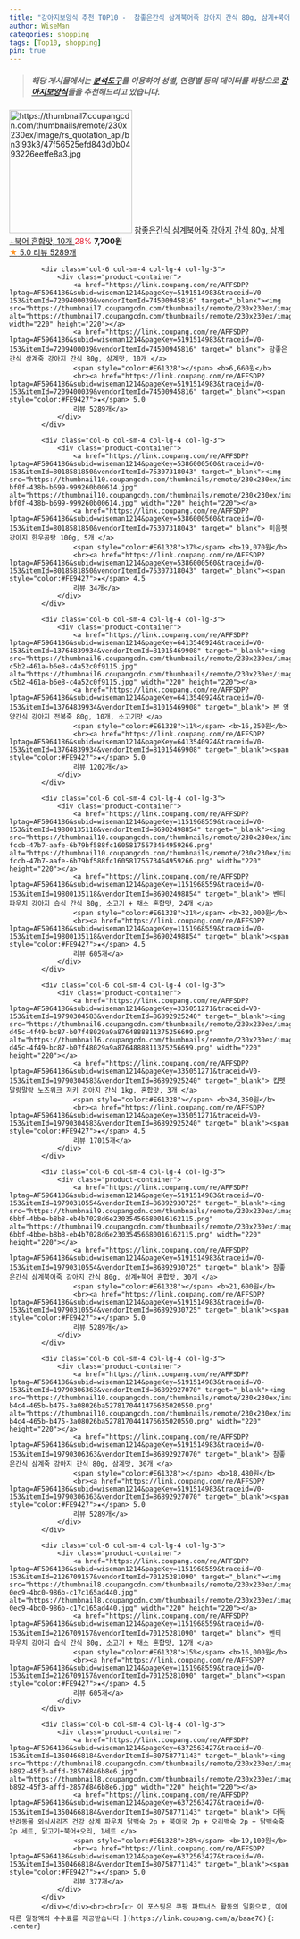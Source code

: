 ```yaml
---
title: "강아지보양식 추천 TOP10 -  참좋은간식 삼계북어죽 강아지 간식 80g, 삼계+북어 혼합맛, 10개 "
author: WiseMan
categories: shopping
tags: [Top10, shopping]
pin: true
---
```


> ##### 해당 게시물에서는 [**분석도구**](https://itemscout.io/)를 이용하여 **성별**, **연령별** 등의 데이터를 바탕으로 [**강아지보양식**](https://link.coupang.com/a/baae76)들을 추천해드리고 있습니다.
<div class="container"><div class="row">
            <div class="col-6 col-sm-4 col-lg-4 col-lg-3">
                <div class="product-container">
                    <a href="https://link.coupang.com/re/AFFSDP?lptag=AF5964186&subid=wiseman1214&pageKey=5191514983&traceid=V0-153&itemId=7209399746&vendorItemId=74500945525" target="_blank"><img src="https://thumbnail7.coupangcdn.com/thumbnails/remote/230x230ex/image/rs_quotation_api/bn3l93k3/47f56525efd843d0b0493226eeffe8a3.jpg" alt="https://thumbnail7.coupangcdn.com/thumbnails/remote/230x230ex/image/rs_quotation_api/bn3l93k3/47f56525efd843d0b0493226eeffe8a3.jpg" width="220" height="220"></a>
                    <a href="https://link.coupang.com/re/AFFSDP?lptag=AF5964186&subid=wiseman1214&pageKey=5191514983&traceid=V0-153&itemId=7209399746&vendorItemId=74500945525" target="_blank"> 참좋은간식 삼계북어죽 강아지 간식 80g, 삼계+북어 혼합맛, 10개 </a>
                    <span style="color:#E61328">28%</span> <b>7,700원</b>
                    <br><a href="https://link.coupang.com/re/AFFSDP?lptag=AF5964186&subid=wiseman1214&pageKey=5191514983&traceid=V0-153&itemId=7209399746&vendorItemId=74500945525" target="_blank"><span style="color:#FE9427">★</span> 5.0
                    리뷰 5289개</a>
                </div>
            </div>
            
            <div class="col-6 col-sm-4 col-lg-4 col-lg-3">
                <div class="product-container">
                    <a href="https://link.coupang.com/re/AFFSDP?lptag=AF5964186&subid=wiseman1214&pageKey=5191514983&traceid=V0-153&itemId=7209400039&vendorItemId=74500945816" target="_blank"><img src="https://thumbnail7.coupangcdn.com/thumbnails/remote/230x230ex/image/rs_quotation_api/ztytg2pw/07c290f4c307497aa26e4c5c5e80d62c.jpg" alt="https://thumbnail7.coupangcdn.com/thumbnails/remote/230x230ex/image/rs_quotation_api/ztytg2pw/07c290f4c307497aa26e4c5c5e80d62c.jpg" width="220" height="220"></a>
                    <a href="https://link.coupang.com/re/AFFSDP?lptag=AF5964186&subid=wiseman1214&pageKey=5191514983&traceid=V0-153&itemId=7209400039&vendorItemId=74500945816" target="_blank"> 참좋은간식 삼계죽 강아지 간식 80g, 삼계맛, 10개 </a>
                    <span style="color:#E61328"></span> <b>6,660원</b>
                    <br><a href="https://link.coupang.com/re/AFFSDP?lptag=AF5964186&subid=wiseman1214&pageKey=5191514983&traceid=V0-153&itemId=7209400039&vendorItemId=74500945816" target="_blank"><span style="color:#FE9427">★</span> 5.0
                    리뷰 5289개</a>
                </div>
            </div>
            
            <div class="col-6 col-sm-4 col-lg-4 col-lg-3">
                <div class="product-container">
                    <a href="https://link.coupang.com/re/AFFSDP?lptag=AF5964186&subid=wiseman1214&pageKey=5386000560&traceid=V0-153&itemId=8018581850&vendorItemId=75307318043" target="_blank"><img src="https://thumbnail10.coupangcdn.com/thumbnails/remote/230x230ex/image/retail/images/2021/04/21/11/6/a60f52ae-bf0f-438b-b699-999260b00614.jpg" alt="https://thumbnail10.coupangcdn.com/thumbnails/remote/230x230ex/image/retail/images/2021/04/21/11/6/a60f52ae-bf0f-438b-b699-999260b00614.jpg" width="220" height="220"></a>
                    <a href="https://link.coupang.com/re/AFFSDP?lptag=AF5964186&subid=wiseman1214&pageKey=5386000560&traceid=V0-153&itemId=8018581850&vendorItemId=75307318043" target="_blank"> 미음펫 강아지 한우곰탕 100g, 5개 </a>
                    <span style="color:#E61328">37%</span> <b>19,070원</b>
                    <br><a href="https://link.coupang.com/re/AFFSDP?lptag=AF5964186&subid=wiseman1214&pageKey=5386000560&traceid=V0-153&itemId=8018581850&vendorItemId=75307318043" target="_blank"><span style="color:#FE9427">★</span> 4.5
                    리뷰 34개</a>
                </div>
            </div>
            
            <div class="col-6 col-sm-4 col-lg-4 col-lg-3">
                <div class="product-container">
                    <a href="https://link.coupang.com/re/AFFSDP?lptag=AF5964186&subid=wiseman1214&pageKey=6413540924&traceid=V0-153&itemId=13764839934&vendorItemId=81015469908" target="_blank"><img src="https://thumbnail6.coupangcdn.com/thumbnails/remote/230x230ex/image/retail/images/2022/03/23/18/7/9cbe0edd-c5b2-461a-b6e8-c4a52c0f9115.jpg" alt="https://thumbnail6.coupangcdn.com/thumbnails/remote/230x230ex/image/retail/images/2022/03/23/18/7/9cbe0edd-c5b2-461a-b6e8-c4a52c0f9115.jpg" width="220" height="220"></a>
                    <a href="https://link.coupang.com/re/AFFSDP?lptag=AF5964186&subid=wiseman1214&pageKey=6413540924&traceid=V0-153&itemId=13764839934&vendorItemId=81015469908" target="_blank"> 본 영양간식 강아지 전복죽 80g, 10개, 소고기맛 </a>
                    <span style="color:#E61328">11%</span> <b>16,250원</b>
                    <br><a href="https://link.coupang.com/re/AFFSDP?lptag=AF5964186&subid=wiseman1214&pageKey=6413540924&traceid=V0-153&itemId=13764839934&vendorItemId=81015469908" target="_blank"><span style="color:#FE9427">★</span> 5.0
                    리뷰 1202개</a>
                </div>
            </div>
            
            <div class="col-6 col-sm-4 col-lg-4 col-lg-3">
                <div class="product-container">
                    <a href="https://link.coupang.com/re/AFFSDP?lptag=AF5964186&subid=wiseman1214&pageKey=1151968559&traceid=V0-153&itemId=19800135118&vendorItemId=86902498854" target="_blank"><img src="https://thumbnail10.coupangcdn.com/thumbnails/remote/230x230ex/image/retail/images/79a3bb88-fccb-47b7-aafe-6b79bf588fc16058175573464959266.png" alt="https://thumbnail10.coupangcdn.com/thumbnails/remote/230x230ex/image/retail/images/79a3bb88-fccb-47b7-aafe-6b79bf588fc16058175573464959266.png" width="220" height="220"></a>
                    <a href="https://link.coupang.com/re/AFFSDP?lptag=AF5964186&subid=wiseman1214&pageKey=1151968559&traceid=V0-153&itemId=19800135118&vendorItemId=86902498854" target="_blank"> 벤티 파우치 강아지 습식 간식 80g, 소고기 + 채소 혼합맛, 24개 </a>
                    <span style="color:#E61328">21%</span> <b>32,000원</b>
                    <br><a href="https://link.coupang.com/re/AFFSDP?lptag=AF5964186&subid=wiseman1214&pageKey=1151968559&traceid=V0-153&itemId=19800135118&vendorItemId=86902498854" target="_blank"><span style="color:#FE9427">★</span> 4.5
                    리뷰 605개</a>
                </div>
            </div>
            
            <div class="col-6 col-sm-4 col-lg-4 col-lg-3">
                <div class="product-container">
                    <a href="https://link.coupang.com/re/AFFSDP?lptag=AF5964186&subid=wiseman1214&pageKey=335051271&traceid=V0-153&itemId=19790304583&vendorItemId=86892925240" target="_blank"><img src="https://thumbnail6.coupangcdn.com/thumbnails/remote/230x230ex/image/retail/images/ec26331f-d45c-4f49-bc87-b07f48029a9a8764888811375256699.png" alt="https://thumbnail6.coupangcdn.com/thumbnails/remote/230x230ex/image/retail/images/ec26331f-d45c-4f49-bc87-b07f48029a9a8764888811375256699.png" width="220" height="220"></a>
                    <a href="https://link.coupang.com/re/AFFSDP?lptag=AF5964186&subid=wiseman1214&pageKey=335051271&traceid=V0-153&itemId=19790304583&vendorItemId=86892925240" target="_blank"> 킵펫 말랑말랑 노즈워크 져키 강아지 간식 1kg, 혼합맛, 3개 </a>
                    <span style="color:#E61328"></span> <b>34,350원</b>
                    <br><a href="https://link.coupang.com/re/AFFSDP?lptag=AF5964186&subid=wiseman1214&pageKey=335051271&traceid=V0-153&itemId=19790304583&vendorItemId=86892925240" target="_blank"><span style="color:#FE9427">★</span> 4.5
                    리뷰 17015개</a>
                </div>
            </div>
            
            <div class="col-6 col-sm-4 col-lg-4 col-lg-3">
                <div class="product-container">
                    <a href="https://link.coupang.com/re/AFFSDP?lptag=AF5964186&subid=wiseman1214&pageKey=5191514983&traceid=V0-153&itemId=19790310554&vendorItemId=86892930725" target="_blank"><img src="https://thumbnail9.coupangcdn.com/thumbnails/remote/230x230ex/image/retail/images/9b804b57-6bbf-4bbe-b8b8-eb4b7028d6e23035456680016162115.png" alt="https://thumbnail9.coupangcdn.com/thumbnails/remote/230x230ex/image/retail/images/9b804b57-6bbf-4bbe-b8b8-eb4b7028d6e23035456680016162115.png" width="220" height="220"></a>
                    <a href="https://link.coupang.com/re/AFFSDP?lptag=AF5964186&subid=wiseman1214&pageKey=5191514983&traceid=V0-153&itemId=19790310554&vendorItemId=86892930725" target="_blank"> 참좋은간식 삼계북어죽 강아지 간식 80g, 삼계+북어 혼합맛, 30개 </a>
                    <span style="color:#E61328"></span> <b>21,600원</b>
                    <br><a href="https://link.coupang.com/re/AFFSDP?lptag=AF5964186&subid=wiseman1214&pageKey=5191514983&traceid=V0-153&itemId=19790310554&vendorItemId=86892930725" target="_blank"><span style="color:#FE9427">★</span> 5.0
                    리뷰 5289개</a>
                </div>
            </div>
            
            <div class="col-6 col-sm-4 col-lg-4 col-lg-3">
                <div class="product-container">
                    <a href="https://link.coupang.com/re/AFFSDP?lptag=AF5964186&subid=wiseman1214&pageKey=5191514983&traceid=V0-153&itemId=19790306363&vendorItemId=86892927070" target="_blank"><img src="https://thumbnail10.coupangcdn.com/thumbnails/remote/230x230ex/image/retail/images/2ff25c7e-b4c4-465b-b475-3a08026ba5278170441476635020550.png" alt="https://thumbnail10.coupangcdn.com/thumbnails/remote/230x230ex/image/retail/images/2ff25c7e-b4c4-465b-b475-3a08026ba5278170441476635020550.png" width="220" height="220"></a>
                    <a href="https://link.coupang.com/re/AFFSDP?lptag=AF5964186&subid=wiseman1214&pageKey=5191514983&traceid=V0-153&itemId=19790306363&vendorItemId=86892927070" target="_blank"> 참좋은간식 삼계죽 강아지 간식 80g, 삼계맛, 30개 </a>
                    <span style="color:#E61328"></span> <b>18,480원</b>
                    <br><a href="https://link.coupang.com/re/AFFSDP?lptag=AF5964186&subid=wiseman1214&pageKey=5191514983&traceid=V0-153&itemId=19790306363&vendorItemId=86892927070" target="_blank"><span style="color:#FE9427">★</span> 5.0
                    리뷰 5289개</a>
                </div>
            </div>
            
            <div class="col-6 col-sm-4 col-lg-4 col-lg-3">
                <div class="product-container">
                    <a href="https://link.coupang.com/re/AFFSDP?lptag=AF5964186&subid=wiseman1214&pageKey=1151968559&traceid=V0-153&itemId=2126709157&vendorItemId=70125281090" target="_blank"><img src="https://thumbnail8.coupangcdn.com/thumbnails/remote/230x230ex/image/retail/images/2020/01/02/12/4/a61c11e9-0ec9-4bc0-986b-c17c165ad440.jpg" alt="https://thumbnail8.coupangcdn.com/thumbnails/remote/230x230ex/image/retail/images/2020/01/02/12/4/a61c11e9-0ec9-4bc0-986b-c17c165ad440.jpg" width="220" height="220"></a>
                    <a href="https://link.coupang.com/re/AFFSDP?lptag=AF5964186&subid=wiseman1214&pageKey=1151968559&traceid=V0-153&itemId=2126709157&vendorItemId=70125281090" target="_blank"> 벤티 파우치 강아지 습식 간식 80g, 소고기 + 채소 혼합맛, 12개 </a>
                    <span style="color:#E61328">15%</span> <b>16,000원</b>
                    <br><a href="https://link.coupang.com/re/AFFSDP?lptag=AF5964186&subid=wiseman1214&pageKey=1151968559&traceid=V0-153&itemId=2126709157&vendorItemId=70125281090" target="_blank"><span style="color:#FE9427">★</span> 4.5
                    리뷰 605개</a>
                </div>
            </div>
            
            <div class="col-6 col-sm-4 col-lg-4 col-lg-3">
                <div class="product-container">
                    <a href="https://link.coupang.com/re/AFFSDP?lptag=AF5964186&subid=wiseman1214&pageKey=6372563427&traceid=V0-153&itemId=13504668184&vendorItemId=80758771143" target="_blank"><img src="https://thumbnail8.coupangcdn.com/thumbnails/remote/230x230ex/image/retail/images/2022/03/03/11/0/d80539e6-b892-45f3-affd-2857d846b8e6.jpg" alt="https://thumbnail8.coupangcdn.com/thumbnails/remote/230x230ex/image/retail/images/2022/03/03/11/0/d80539e6-b892-45f3-affd-2857d846b8e6.jpg" width="220" height="220"></a>
                    <a href="https://link.coupang.com/re/AFFSDP?lptag=AF5964186&subid=wiseman1214&pageKey=6372563427&traceid=V0-153&itemId=13504668184&vendorItemId=80758771143" target="_blank"> 더독 반려동물 외식시리즈 건강 삼계 파우치 닭백숙 2p + 북어국 2p + 오리백숙 2p + 닭백숙죽 2p 세트, 닭고기+북어+오리, 1세트 </a>
                    <span style="color:#E61328">28%</span> <b>19,100원</b>
                    <br><a href="https://link.coupang.com/re/AFFSDP?lptag=AF5964186&subid=wiseman1214&pageKey=6372563427&traceid=V0-153&itemId=13504668184&vendorItemId=80758771143" target="_blank"><span style="color:#FE9427">★</span> 5.0
                    리뷰 377개</a>
                </div>
            </div>
            </div></div><br><br>[👉 이 포스팅은 쿠팡 파트너스 활동의 일환으로, 이에 따른 일정액의 수수료를 제공받습니다.](https://link.coupang.com/a/baae76){: .center}